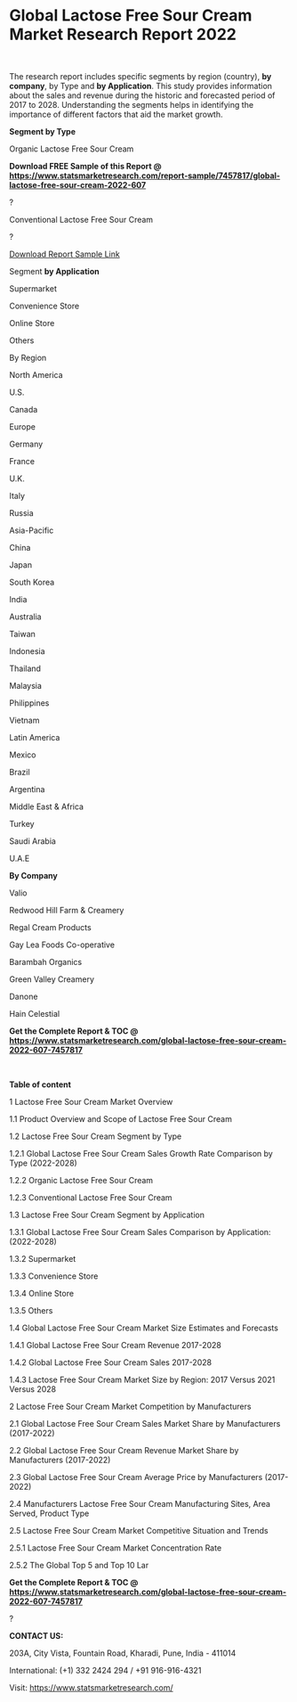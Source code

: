 <h1>Global Lactose Free Sour Cream Market Research Report 2022</h1><br/><p>The research report includes specific segments by region (country), <strong>by company</strong>, by Type and <strong>by Application</strong>. This study provides information about the sales and revenue during the historic and forecasted period of 2017 to 2028. Understanding the segments helps in identifying the importance of different factors that aid the market growth.</p>
 
 
 
 <p><strong>Segment by Type</strong></p>
 
 
 
 <p>Organic Lactose Free Sour Cream</p>
 
 
 
 <div><b>Download FREE Sample of this Report @ <a href="https://www.statsmarketresearch.com/download-free-sample/7457817/global-lactose-free-sour-cream-2022-607">https://www.statsmarketresearch.com/report-sample/7457817/global-lactose-free-sour-cream-2022-607</a></b></div>
 
 
 
 <p>? </p>
 
 
 
 <p>Conventional Lactose Free Sour Cream</p>
 
 
 
 <p>? </p>
 
 
 
 <p><a href="https://www.statsmarketresearch.com/download-free-sample/7457817/global-lactose-free-sour-cream-2022-607">Download Report Sample Link</a></p>
 
 
 
 <p>Segment <strong>by Application</strong></p>
 
 
 
 <p>Supermarket</p>
 
 
 
 <p>Convenience Store</p>
 
 
 
 <p>Online Store</p>
 
 
 
 <p>Others</p>
 
 
 
 <p>By Region</p>
 
 
 
 <p>North America</p>
 
 
 
 <p>U.S.</p>
 
 
 
 <p>Canada</p>
 
 
 
 <p>Europe</p>
 
 
 
 <p>Germany</p>
 
 
 
 <p>France</p>
 
 
 
 <p>U.K.</p>
 
 
 
 <p>Italy</p>
 
 
 
 <p>Russia</p>
 
 
 
 <p>Asia-Pacific</p>
 
 
 
 <p>China</p>
 
 
 
 <p>Japan</p>
 
 
 
 <p>South Korea</p>
 
 
 
 <p>India</p>
 
 
 
 <p>Australia</p>
 
 
 
 <p>Taiwan</p>
 
 
 
 <p>Indonesia</p>
 
 
 
 <p>Thailand</p>
 
 
 
 <p>Malaysia</p>
 
 
 
 <p>Philippines</p>
 
 
 
 <p>Vietnam</p>
 
 
 
 <p>Latin America</p>
 
 
 
 <p>Mexico</p>
 
 
 
 <p>Brazil</p>
 
 
 
 <p>Argentina</p>
 
 
 
 <p>Middle East & Africa</p>
 
 
 
 <p>Turkey</p>
 
 
 
 <p>Saudi Arabia</p>
 
 
 
 <p>U.A.E</p>
 
 
 
 <p><strong>By Company</strong></p>
 
 
 
 <p>Valio</p>
 
 
 
 <p>Redwood Hill Farm & Creamery</p>
 
 
 
 <p>Regal Cream Products</p>
 
 
 
 <p>Gay Lea Foods Co-operative</p>
 
 
 
 <p>Barambah Organics</p>
 
 
 
 <p>Green Valley Creamery</p>
 
 
 
 <p>Danone</p>
 
 
 
 <p>Hain Celestial</p>
 
 
 
 <div><b>Get the Complete Report & TOC @ <a href="https://www.statsmarketresearch.com/global-lactose-free-sour-cream-2022-607-7457817">https://www.statsmarketresearch.com/global-lactose-free-sour-cream-2022-607-7457817</a></b></div>
 
 
 
 <p><br />
 
 <b>Table of content</b></p>
 
 
 
 <p>1 Lactose Free Sour Cream Market Overview<br />
 
 1.1 Product Overview and Scope of Lactose Free Sour Cream<br />
 
 1.2 Lactose Free Sour Cream Segment by Type<br />
 
 1.2.1 Global Lactose Free Sour Cream Sales Growth Rate Comparison by Type (2022-2028)<br />
 
 1.2.2 Organic Lactose Free Sour Cream<br />
 
 1.2.3 Conventional Lactose Free Sour Cream<br />
 
 1.3 Lactose Free Sour Cream Segment by Application<br />
 
 1.3.1 Global Lactose Free Sour Cream Sales Comparison by Application: (2022-2028)<br />
 
 1.3.2 Supermarket<br />
 
 1.3.3 Convenience Store<br />
 
 1.3.4 Online Store<br />
 
 1.3.5 Others<br />
 
 1.4 Global Lactose Free Sour Cream Market Size Estimates and Forecasts<br />
 
 1.4.1 Global Lactose Free Sour Cream Revenue 2017-2028<br />
 
 1.4.2 Global Lactose Free Sour Cream Sales 2017-2028<br />
 
 1.4.3 Lactose Free Sour Cream Market Size by Region: 2017 Versus 2021 Versus 2028<br />
 
 2 Lactose Free Sour Cream Market Competition by Manufacturers<br />
 
 2.1 Global Lactose Free Sour Cream Sales Market Share by Manufacturers (2017-2022)<br />
 
 2.2 Global Lactose Free Sour Cream Revenue Market Share by Manufacturers (2017-2022)<br />
 
 2.3 Global Lactose Free Sour Cream Average Price by Manufacturers (2017-2022)<br />
 
 2.4 Manufacturers Lactose Free Sour Cream Manufacturing Sites, Area Served, Product Type<br />
 
 2.5 Lactose Free Sour Cream Market Competitive Situation and Trends<br />
 
 2.5.1 Lactose Free Sour Cream Market Concentration Rate<br />
 
 2.5.2 The Global Top 5 and Top 10 Lar</p>
 
 
 
 <div><b>Get the Complete Report & TOC @ <a href="https://www.statsmarketresearch.com/global-lactose-free-sour-cream-2022-607-7457817">https://www.statsmarketresearch.com/global-lactose-free-sour-cream-2022-607-7457817</a></b></div>
 
 
 
 <p>? </p>
 
 
 
 <p><b>CONTACT US:</b><br />
 
 203A, City Vista, Fountain Road, Kharadi, Pune, India - 411014<br />
 
 International: (+1) 332 2424 294 / +91 916-916-4321<br />
 
 Visit: <a href="https://www.statsmarketresearch.com/">https://www.statsmarketresearch.com/</a></p>